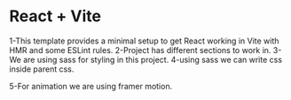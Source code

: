 # React + Vite

1-This template provides a minimal setup to get React working in Vite with HMR and some ESLint rules.
2-Project has different sections to work in.
3-We are using sass for styling in this project.
4-using sass we can write css inside parent css.

<!-- example
 .navbar{
    height: 100px;

    .wrapper{
        max-width: 1366px;
        margin: auto;
        display: flex;
        align-items: center;
        justify-content: space-between;
    }
}wrapper is inside navbar which is parent css for navbar component -->

5-For animation we are using framer motion.
